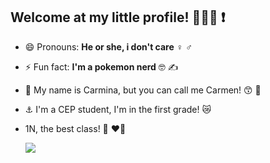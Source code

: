 ## Welcome at my little profile! 🍒🌸🌠 ❗

- 😄 Pronouns: **He or she, i don't care** ♀️ ♂️
- ⚡ Fun fact: **I'm a pokemon nerd** 🤓 ✍️
- 🏺 My name is Carmina, but you can call me Carmen! 😙 🍏
- ⚓ I'm a CEP student, I'm in the first grade! 😿
- 1N, the best class! 🥳 ❤️‍🔥
  
  ![](https://media.tenor.com/t7SDDgHW5csAAAAM/plant-gay.gif)
